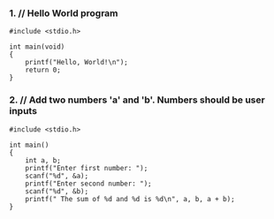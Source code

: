 ### 1. // Hello World program
	
	#include <stdio.h>
	
	int main(void)
	{
	    printf("Hello, World!\n");
	    return 0;
	}   

### 2. // Add two numbers 'a' and 'b'. Numbers should be user inputs
	
	#include <stdio.h>
	
	int main()
	{
	    int a, b;
	    printf("Enter first number: ");
	    scanf("%d", &a);
	    printf("Enter second number: ");
	    scanf("%d", &b);
	    printf(" The sum of %d and %d is %d\n", a, b, a + b);
	}

